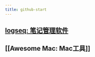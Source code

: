 ```yaml
---
title: github-start
---
```


## [logseq: 笔记管理软件](https://github.com/logseq/logseq.git)
## [[Awesome Mac: Mac工具]]
